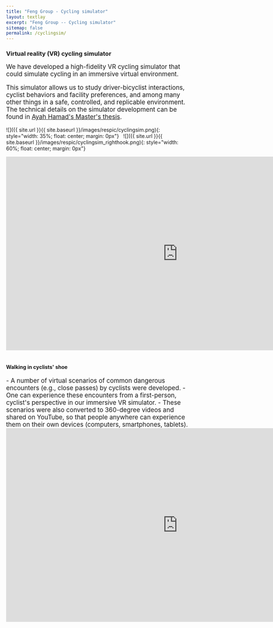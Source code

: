 ```yaml
---
title: "Feng Group - Cycling simulator"
layout: textlay
excerpt: "Feng Group -- Cycling simulator"
sitemap: false
permalink: /cyclingsim/
---
```


### Virtual reality (VR) cycling simulator

<div style="font-size: 17px">
We have developed a high-fidelity VR cycling simulator that could simulate cycling in an immersive virtual environment.

This simulator allows us to study driver-bicyclist interactions, cyclist behaviors and facility preferences, and among many other things in a safe, controlled, and replicable environment.
The technical details on the simulator development can be found in [Ayah Hamad's Master's thesis](http://dx.doi.org/10.7302/1035).

</div>

![]({{ site.url }}{{ site.baseurl }}/images/respic/cyclingsim.png){: style="width: 35%; float: center; margin: 0px"}
&nbsp;
![]({{ site.url }}{{ site.baseurl }}/images/respic/cyclingsim_righthook.png){: style="width: 60%; float: center; margin: 0px"}

<!-- #### Demo video -->

<div class="video-container">
<iframe width="940" height="530" src="https://www.youtube.com/embed/qgruklgacVs" title="YouTube video player" frameborder="0" allow="accelerometer; autoplay; clipboard-write; encrypted-media; gyroscope; picture-in-picture" allowfullscreen></iframe>
</div>

<br>

#### Walking in cyclists' shoe

<div style="font-size: 17px">
- A number of virtual scenarios of common dangerous encounters (e.g., close passes) by cyclists were developed.
- One can experience these encounters from a first-person, cyclist's perspective in our immersive VR simulator. 
- These scenarios were also converted to 360-degree videos and shared on YouTube, so that people anywhere can experience them on their own devices (computers, smartphones, tablets). 

</div>

<div class="video-container">
<iframe width="940" height="530" src="https://www.youtube.com/embed/videoseries?list=PLzlbBFSTeX9cM2L1V814VCxhbg0Q6GsZ8" title="YouTube video player" frameborder="0" allow="accelerometer; autoplay; clipboard-write; encrypted-media; gyroscope; picture-in-picture" allowfullscreen></iframe>
</div>

<br><br>